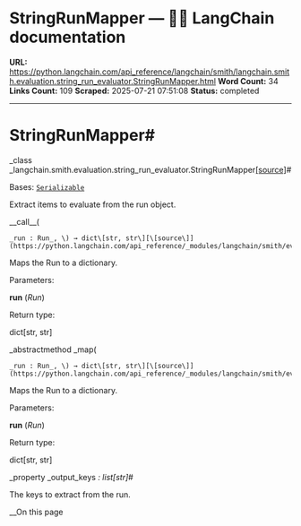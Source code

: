 # StringRunMapper — 🦜🔗 LangChain  documentation

**URL:** https://python.langchain.com/api_reference/langchain/smith/langchain.smith.evaluation.string_run_evaluator.StringRunMapper.html
**Word Count:** 34
**Links Count:** 109
**Scraped:** 2025-07-21 07:51:08
**Status:** completed

---

# StringRunMapper\#

_class _langchain.smith.evaluation.string\_run\_evaluator.StringRunMapper[\[source\]](https://python.langchain.com/api_reference/_modules/langchain/smith/evaluation/string_run_evaluator.html#StringRunMapper)\#     

Bases: [`Serializable`](https://python.langchain.com/api_reference/core/load/langchain_core.load.serializable.Serializable.html#langchain_core.load.serializable.Serializable "langchain_core.load.serializable.Serializable")

Extract items to evaluate from the run object.

\_\_call\_\_\(

    _run : Run_, \) → dict\[str, str\][\[source\]](https://python.langchain.com/api_reference/_modules/langchain/smith/evaluation/string_run_evaluator.html#StringRunMapper.__call__)\#     

Maps the Run to a dictionary.

Parameters:     

**run** \(_Run_\)

Return type:     

dict\[str, str\]

_abstractmethod _map\(

    _run : Run_, \) → dict\[str, str\][\[source\]](https://python.langchain.com/api_reference/_modules/langchain/smith/evaluation/string_run_evaluator.html#StringRunMapper.map)\#     

Maps the Run to a dictionary.

Parameters:     

**run** \(_Run_\)

Return type:     

dict\[str, str\]

_property _output\_keys _: list\[str\]_\#     

The keys to extract from the run.

__On this page